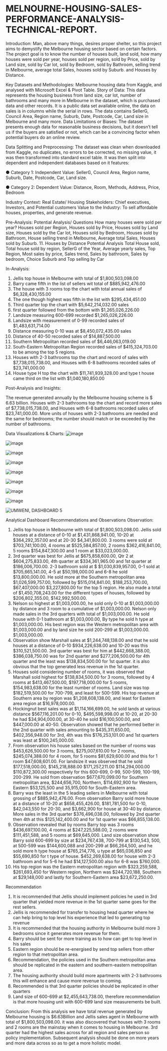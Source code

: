 # MELNOURNE-HOUSING-SALES-PERFORMANCE-ANALYSIS-TECHNICAL-REPORT.

Introduction:
Man, above many things, desires proper shelter, so this project aims to demystify the Melbourne housing sector based on certain factors. The project goal is to know the number of houses built, land sold, how many houses were sold per year, houses sold per region, sold by Price, sold by Land size, sold by Car lot, sold by Bedroom, sold by Bathroom, selling trend in Melbourne, average total Sales, houses sold by Suburb. and Houses by Distance.

Key Datasets and Methodologies:
Melbourne housing data from Kaggle, and analysed with Microsoft Excel & Pivot Table.
Story of Data: This data represents the housing business from land size, car lot, number of bathrooms and many more in Melbourne in the dataset, which is purchased data and other records. It is a public data set available online, the data on sales is in columns while the serial in rows. The data contains SellerG, Council Area, Region name, Suburb, Date, Postcode, Car, Land size in Melbourne and many more.
Data Limitations or Biases: The dataset presents enough data for reasonable business decisions, but it doesn’t tell us if the buyers are satisfied or not, which can be a convincing factor when potential buyers do an online review.

Data Splitting and Preprocessing:
The dataset was clean when downloaded from Kaggle, no duplicates, no errors to be corrected, no missing value, it was then transformed into standard excel table.
It was then split into dependent and independent databases based on it features:

●	Category 1: Independent Value: SellerG, Council Area, Region name, Suburb, Date, Postcode, Car, Land size.

●	Category 2: Dependent Value: Distance, Room, Methods, Address, Price, Bedroom

Industry Context: Real Estate/ Housing
Stakeholders:  Chief executives, Investors, and Potential customers
Value to the Industry: To sell affordable houses, properties, and generate revenue.

Pre-Analysis:
Potential Analysis/ Questions
How many houses were sold per year? Houses sold per Region, Houses sold by Price, Houses sold by Land size, Houses sold by the Car lot, Houses sold by Bedroom, Houses sold by Bathroom, House selling trend in Melbourne, Average total Sales, Houses sold by Suburb. 11. Houses by Distance
Potential Analysis
Total House sold, Total house sold by region, SellerG of the Year, Average yearly sales, Top Region, Most sales by price, Sales trend, Sales by bathroom, Sales by bedroom, Choice Suburb and Top selling by Car

In-Analysis:
1. Jellis top house in Melbourne with total of  $1,800,503,098.00
2. Barry came fifth in the list of sellers wit total of  $885,942,476.00 
3. The house with 3 rooms top the chart with total annual sales of  $6,328,430,155.00 
4. The one though highest was fifth in the list with  $295,434,451.00
5. Third quarter top the chart with  $5,642,214,032.00 sales 
6. first quarter followed from the bottom with  $1,265,026,226.00 
7. Landsize measuring 600-699 recorded $1,265,026,226.00 
8.  Landsize with measurement of 0-99 recorded sales of $1,483,631,714.00
9.  Distance measuring 0-10 was at $8,450,072,435.00 sales
10. Distance of 40-50 recorded sales of $14,887,500.00 
11.  Southern Metropolitan recorded sales of $6,446,063,019.00 
12.  South-Eastern Metropolitan Region recorded sales of $415,324,703.00 to be among the top 5 regions.
13.  Houses with 2-3 bathrooms top the chart and record of sales with $7,738,015,738.00, and Houses with 6-8 bathrooms recorded sales of $23,741,000.00
14. House type H top the chart with $11,741,939,328.00 and type t house came third on the list with $1,040,180,850.00

Post-Analysis and Insights:

The revenue generated annually by the Melbourne housing scheme is $ 6.63 billion. Houses with 2-3 bathrooms top the chart and record more sales of $7,738,015,738.00, and Houses with 6-8 bathrooms recorded sales of $23,741,000.00. More units of houses with 2-3 bathrooms are needed and the same for bedrooms; the number should match or be exceeded by the number of bathrooms.

Data Visualizations & Charts:
 ![image](https://github.com/user-attachments/assets/b0fd1553-ba94-483f-acb5-d0b60f29225f)
 
![image](https://github.com/user-attachments/assets/e80d2276-f787-4abc-b032-60d7eedd4399)

![image](https://github.com/user-attachments/assets/491807af-4f55-4388-8c1c-80156e14a44e)

![image](https://github.com/user-attachments/assets/d45fb821-9af2-4b06-8dd5-584f3bc1dad2)

![image](https://github.com/user-attachments/assets/7bbc81a1-957a-4748-945f-2283d5c09fff)

![image](https://github.com/user-attachments/assets/ddb34358-2560-4b5d-be9f-6b47b044ec0c)

![image](https://github.com/user-attachments/assets/87072ddc-b79b-46e6-8085-a7291b66286b)

![image](https://github.com/user-attachments/assets/3b6b7f6d-c6ba-4ac8-8d77-0fbdac8cbc8d)

![UMWENI, DASHBOARD 5](https://github.com/user-attachments/assets/84079632-e39e-4045-a0bf-7b1641a05ec4)

Analytical Dashboard
Recommendations and Observations
Observation:
1. Jellis top house in Melbourne with total of $1,800,503,098.00. Jellis sold houses at a distance of 0-10 at $1,431,868,941.00, 10-20 at $364,292,357.00 and at 20-30 $4,341,800.00. 3 rooms were sold at $703,741,100.00, 4 rooms at $525,584,857.00, 2 rooms $362,416,841.00, 5 rooms $154,847,300.00 and 1 room at $33,023,000.00.
2. 3rd quarter was best for Jellis at $675,858,600.00, Qtr 2 at $604,275,833.00, 4th quarter at $334,361,965.00 and 1st quarter at $186,006,700.00. 2-3 bathroom sold at $ $1,030,839,957.00, 0-1 sold at $705,665,141.00, 4-5 at $50,198,000.00 and 6-8 he sold $13,800,000.00. He sold more at the Southern metropolitan area $1,026,599,757.00, followed by $515,014,841.00, $188,253,700.00, $67,407,000.00 $3,227,800.00 for the top 5 region. He also made a total of $1,450,708,243.00 for the different types of houses, followed by $206,802,355.00, $142,992,500.00.
3. Nelson so highest at $1,003,000.00, he sold only 0-10 at $1,003,000.00 by distance and 3 room to a cumulative of $1,003,000.00. Nelson only made sales in the 3rd quarters with total of $1,003,000.00. He sold house with 0-1 bathroom at $1,003,000.00, By type he sold h type at $1,003,000.00. His best region was the Western metropolitan area with $1,003,000.00 and by land size he sold 200-299 at $1,003,000.00. $1,003,000.00.
4. Observation show Marshall sales at $1,244,748,138.00 and that he sold houses at a distance of 0-10 $934,226,638.00 and 10-20 was this $310,521,500.00. 3rd quarter was best for him at $442,668,388.00, $386,038,750.00 was for 2nd quarter and $277,206,500.00 for 4th quarter and the least was $138,834,500.00 for 1st quarter. it is also obvious that the top generated less revenue in the 1st quarter.
5. Houses sold considering number of rooms, it was observed that Marshall sold highest for $138,834,500.00 for 3 rooms, followed by 4 rooms at $413,467,500.00, $197,718,000.00 for 5 rooms, $154,983,638.00 for the least number of rooms. Land size was top $182,519,500.00 for 700-799, and least for 500-599. His top revenue at Southern area by region was $1,208,608,138.00, and least for Eastern area region at $16,978,000.00.
6. Hockingnut best sales was at $1,114,166,699.00, he sold lands at various distance $567,116,201.00 for 0-10, $495,598,998.00 at 10-20, at 20-30 he had $34,904,000.00, at 30-40 he sold $16,100,500.00, and $447,000.00 at 40-50. Observation showed that he performed better in the 2nd quarter with sales amounting to $435,311,650.00, $402,356,948.00 for 3rd, 4th was this $176,253,101.00 and 1st quarters was least at $100,245,000.00.
7. From observation his house sales based on the number of rooms was $453,626,500.00 for 3 rooms, $275,007,610.00 for 2 rooms, $245,074,388.00 for 4 room, for 5 rooms $81,629,600.00 and this for 1 room $47,608,601.00. For landsize it was observed that he sold $177,518,000.00, $145,218,888.00 $171,257,211.00 $114,294,000.00 $110,872,300.00 respectively for this 600-699, 0-99, 500-599, 100-199, 200-299. He sold from observation $677,670,099.00 for Southern metropolitan area, $244,656,700, Northern, $114,692,900 for Western, Eastern $53,125,500 and 35,915,000 for South-Eastern area.
8. Barry was the least in the 5 leading sellers in Melbourne with total grossing of $885,942,476.00. From observation Barry sold more house at a distance of 10-20 at $658,455,426.00, $181,781,500 for 0-10, $42,043,550 for 20-30, and $3,662,900 for house at 30-40 by distance. More sales in the 3rd quarter $376,496,038.00, followed by 2nd quarter then 4th at this   $125,142,400.00 and for 1st quarter was $66,855,138.00.
9. Observation revealed that by rooms Barry top was 3 rooms $436,697,100.00, 4 rooms at $247,225,588.00, 2 rooms were $111,451,588, and 5 rooms at $69,645,000. Land size observation show Barry sold 600-699 by size at $234,767,438, 700-799 at $130,543, 500, at 500-599 was $144,600,088 and 200-299 at $66,264,500, and he sold more h type house at $765,214,776, u type at $65,036,850 and $55,690,850 for t type of house.  $452,269,638.00 for house with 2-3 bathroom and for 5-6 he had $14,127,500.00 also for 6-8 was $760,000.
10. His top region was the Eastern metropolitan region with $323,259,588, $261,693,450 for Western region, Northern was $244,720,188, Southern at $29,148,000 and lastly for Southern-Eastern area $23,672,250.00.

Recommendation
1. It is recommended that Jellis should implement policies he used in 3rd quarter that yielded more revenue in the 1st quarter same goes for the rest sellers.
2. Jellis is recommended for transfer to housing head quarter where he can help bring to top level his experience that led to generating top revenue
3. It is recommended that the housing authority in Melbourne build more 3 bedrooms since it generates more revenue for them.
4. Barry should be sent for more training as to how can get to top level in his sales
5. Eastern region should be re-energised by send top sellers from other region to that metropolitan area.
6. Recommendation, the policies used in the Southern metropolitan area should be replicated in the eastern and southern-eastern metropolitan area.
7. The housing authority should build more apartments with 2-3 bathrooms this will enhance and cause more revenue to coming.
8. Recommended is that 3rd quarter policies should be replicated in other quarters
9. Land size of 600-699 at $2,455,643,738.00, therefore recommendation is that more housing unit with 600-699 land size measurements be built.

Conclusion:
From this analysis we have total revenue generated by Melbourne housing is $6.63Billion and Jellis sales agent in Melbourne with total of $1,800,503,098.00. it was also discovered that houses with 3 rooms and 2 rooms are the mainstay when it comes to housing in Melbourne. 3rd quarter had the highest sales across for all region and sales person so policy implementation. Subsequent analysis should be done on more years and more data across so as to get a more holistic model.
